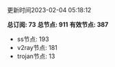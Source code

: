 更新时间2023-02-04 05:18:12

**总订阅: 73**
**总节点: 911**
**有效节点: 387**
- ss节点: 193
- v2ray节点: 181
- trojan节点: 13
